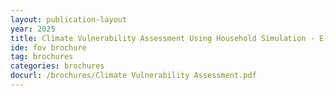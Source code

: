 ```yaml
---
layout: publication-layout
year: 2025
title: Climate Vulnerability Assessment Using Household Simulation - E-QLT
ide: fov brochure
tag: brochures
categories: brochures
docurl: /brochures/Climate Vulnerability Assessment.pdf
---
```

